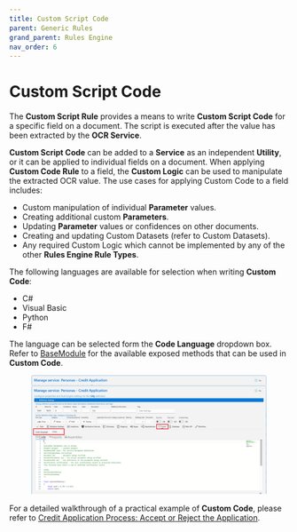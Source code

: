 ```yaml
---
title: Custom Script Code
parent: Generic Rules
grand_parent: Rules Engine
nav_order: 6
---
```


# Custom Script Code

The **Custom Script Rule** provides a means to write **Custom Script Code** for a specific field on a document. The script is executed after the value has been extracted by the **OCR Service**.

**Custom Script Code** can be added to a **Service** as an independent **Utility**, or it can be applied to individual fields on a document. When applying **Custom Code Rule** to a field, the **Custom Logic** can be used to manipulate the extracted OCR value. The use cases for applying Custom Code to a field includes:

* Custom manipulation of individual **Parameter** values.
* Creating additional custom **Parameters**.
* Updating **Parameter** values or confidences on other documents.
* Creating and updating Custom Datasets (refer to Custom Datasets).
* Any required Custom Logic which cannot be implemented by any of the other **Rules Engine Rule Types**.

The following languages are available for selection when writing **Custom Code**:

* C#
* Visual Basic
* Python
* F#

The language can be selected form the **Code Language** dropdown box. Refer to [BaseModule](../../services/custom-service-code/ibasemodule-interface-data-types.md) for the available exposed methods that can be used in **Custom Code**.

<figure><img src="../../.gitbook/assets/image (1).png" alt=""><figcaption></figcaption></figure>

For a detailed walkthrough of a practical example of **Custom Code**, please refer to [Credit Application Process: Accept or Reject the Application](../../practical-examples/credit-application-process-accept-or-reject-the-application.md).
